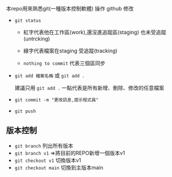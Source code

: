 本repo用來熟悉git(一種版本控制軟體) 操作
github 修改
- `git status`

  - 紅字代表他在工作區(work),還沒進追蹤區(staging) 也未受追蹤(untrcking)

  - 綠字代表檔案在staging 受追蹤(tracking)

  - `nothing to commit` 代表三個區同步

- `git add 檔案名稱` 或 `git add .`
  
  建議只用 `git add .` 一點代表是所有新增、刪除、修改的任意檔案

- `git commit -m "更改訊息,提示程式員"`

- `git push`

## 版本控制

- `git branch` 列出所有版本
- `git branch v1` =>將目前的REPO新增一個版本v1
- `git checkout v1` 切換版本v1
- `git checkout main` 切換到主版本main

